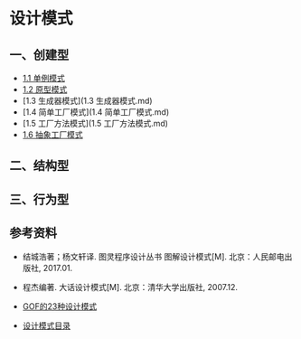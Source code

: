 # 设计模式



## 一、创建型

* [1.1 单例模式](1.1单例模式.md)
* [1.2 原型模式](1.2原型模式.md)
* [1.3 生成器模式](1.3 生成器模式.md)
* [1.4 简单工厂模式](1.4 简单工厂模式.md)
* [1.5 工厂方法模式](1.5 工厂方法模式.md)
* [1.6 抽象工厂模式](1.6抽象工厂模式.md)



## 二、结构型





## 三、行为型







## 参考资料

* 结城浩著；杨文轩译. 图灵程序设计丛书 图解设计模式[M]. 北京：人民邮电出版社, 2017.01.

* 程杰编著. 大话设计模式[M]. 北京：清华大学出版社, 2007.12.
* [GOF的23种设计模式](http://c.biancheng.net/view/1317.html)
* [设计模式目录](http://www.cyc2018.xyz/%E5%85%B6%E5%AE%83/%E8%AE%BE%E8%AE%A1%E6%A8%A1%E5%BC%8F/%E8%AE%BE%E8%AE%A1%E6%A8%A1%E5%BC%8F%20-%20%E7%9B%AE%E5%BD%95.html)

